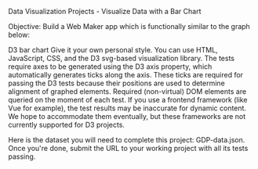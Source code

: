 Data Visualization Projects - Visualize Data with a Bar Chart

Objective: Build a Web Maker app which is functionally similar to the graph below: 

D3 bar chart Give it your own personal style. You can use HTML, JavaScript, CSS, and the D3 svg-based visualization library. The tests require axes to be generated using the D3 axis property, which automatically generates ticks along the axis. These ticks are required for passing the D3 tests because their positions are used to determine alignment of graphed elements. Required (non-virtual) DOM elements are queried on the moment of each test. If you use a frontend framework (like Vue for example), the test results may be inaccurate for dynamic content. We hope to accommodate them eventually, but these frameworks are not currently supported for D3 projects. 

<!-- User Story #1: My chart should have a title with a corresponding id="title".  -->

<!-- User Story #2: My chart should have a g element x-axis with a corresponding id="x-axis".  -->

<!-- User Story #3: My chart should have a g element y-axis with a corresponding id="y-axis".  -->

<!-- User Story #4: Both axes should contain multiple tick labels, each with the corresponding class="tick".  -->

<!-- User Story #5: My chart should have a rect element for each data point with a corresponding class="bar" displaying the data.  -->

<!-- User Story #6: Each bar should have the properties data-date and data-gdp containing date and GDP values.  -->

<!-- User Story #7: The bar elements' data-date properties should match the order of the provided data.  -->

<!-- User Story #8: The bar elements' data-gdp properties should match the order of the provided data.  -->

<!-- User Story #9: Each bar element's height should accurately represent the data's corresponding GDP.  -->

<!-- User Story #10: The data-date attribute and its corresponding bar element should align with the corresponding value on the x-axis.  -->

<!-- User Story #11: The data-gdp attribute and its corresponding bar element should align with the corresponding value on the y-axis.  -->

<!-- User Story #12: I can mouse over an area and see a tooltip with a corresponding id="tooltip" which displays more information about the area.  -->

<!-- User Story #13: My tooltip should have a data-date property that corresponds to the data-date of the active area.  -->

Here is the dataset you will need to complete this project: GDP-data.json. Once you're done, submit the URL to your working project with all its tests passing.